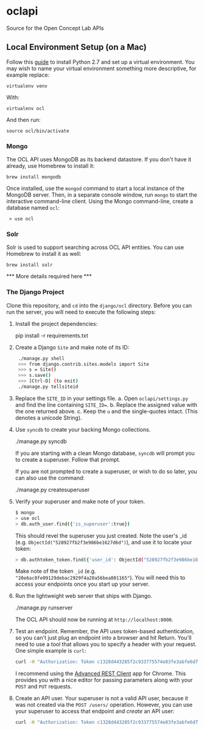 oclapi
======

Source for the Open Concept Lab APIs

## Local Environment Setup (on a Mac)

Follow this [guide](http://docs.python-guide.org/en/latest/starting/install/osx/) to install Python 2.7
and set up a virtual environment.  You may wish to name your virtual environment something more descriptive,
for example replace:

    virtualenv venv

With:

    virtualenv ocl

And then run:

    source ocl/bin/activate

### Mongo

The OCL API uses MongoDB as its backend datastore.  If you don't have it already, use Homebrew to install it:

    brew install mongodb

Once installed, use the `mongod` command to start a local instance of the MongoDB server.
Then, in a separate console window, run `mongo` to start the interactive command-line client.
Using the Mongo command-line, create a database named `ocl`:

     > use ocl

### Solr

Solr is used to support searching across OCL API entities.  You can use Homebrew to install it as well:

    brew install solr

*** More details required here ***

### The Django Project

Clone this repository, and `cd` into the `django/ocl` directory.
Before you can run the server, you will need to execute the following steps:

1. Install the project dependencies:

    pip install -r requirements.txt

2. Create a Django `Site` and make note of its ID:

   ```sh
    ./manage.py shell
    >>> from django.contrib.sites.models import Site
    >>> s = Site()
    >>> s.save()
    >>> [Ctrl-D] (to exit)
    ./manage.py tellsiteid
    ```

3. Replace the `SITE_ID` in your settings file.
   a. Open `oclapi/settings.py` and find the line containing `SITE_ID=`.
   b. Replace the assigned value with the one returned above.
   c. Keep the `u` and the single-quotes intact.  (This denotes a unicode String).

4. Use `syncdb` to create your backing Mongo collections.

   ./manage.py syncdb

   If you are starting with a clean Mongo database, `syncdb` will prompt you to create a superuser.
   Follow that prompt.

   If you are not prompted to create a superuser, or wish to do so later, you can also use the command:

   ./manage.py createsuperuser

5. Verify your superuser and make note of your token.

   ```sh
   $ mongo
   > use ocl
   > db.auth_user.find({'is_superuser':true})
   ```

   This should revel the superuser you just created.  Note the user's _id (e.g. `ObjectId("528927fb2f3e986be1627d6d")`),
   and use it to locate your token:

   ```sh
   > db.authtoken_token.find({'user_id': ObjectId("528927fb2f3e986be1627d6d")})[0]
   ```

   Make note of the token `_id` (e.g. `"20e6ac8fe09129debac2929f4a20a56bea801165"`).  You will need this to access your endpoints
   once you start up your server.

6. Run the lightweight web server that ships with Django.

   ./manage.py runserver

   The OCL API should now be running at `http://localhost:8000`.

7. Test an endpoint.
   Remember, the API uses token-based authentication, so you can't just plug an endpoint into a browser and hit Return.
   You'll need to use a tool that allows you to specify a header with your request.  One simple example is `curl`:

   ```sh   
   curl -H "Authorization: Token c1328d443285f2c933775574e83fe3abfe6d7c0d" http://localhost:8000/users/
   ```

   I recommend using the [Advanced REST Client](https://chrome.google.com/webstore/detail/advanced-rest-client/hgmloofddffdnphfgcellkdfbfbjeloo?hl=en-US) app for Chrome.
   This provides you with a nice editor for passing parameters along with your `POST` and `PUT` requests.

8. Create an API user.
   Your superuser is not a valid API user, because it was not created via the `POST /users/` operation.
   However, you can use your superuser to access that endpoint and _create_ an API user:

   ```sh
   curl -H "Authorization: Token c1328d443285f2c933775574e83fe3abfe6d7c0d" -H "Content-Type: application/json" -d '{"username":"test","email":"test@test.com", "name":"TestyMcTest"}' http://localhost:8000/users/   
   ```




    
